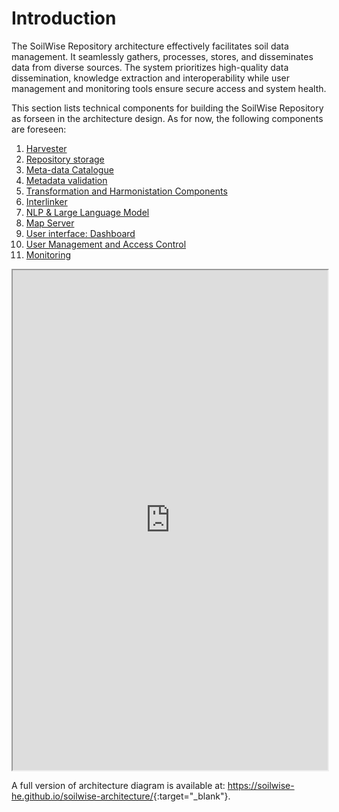 # Introduction

The SoilWise Repository architecture effectively facilitates soil data management. It seamlessly gathers, processes, stores, and disseminates data from diverse sources. The system prioritizes high-quality data dissemination, knowledge extraction and interoperability while user management and monitoring tools ensure secure access and system health.

This section lists technical components for building the SoilWise Repository as forseen in the architecture design. As for now, the following components are foreseen:

1. [Harvester](ingestion.md)
2. [Repository storage](storage.md)
3. [Meta-data Catalogue](catalogue.md)
4. [Metadata validation](metadata_validation.md)
5. [Transformation and Harmonistation Components](transformation.md)
6. [Interlinker](interlinker.md)
7. [NLP & Large Language Model](llm.md)
8. [Map Server](mapserver.md)
9. [User interface: Dashboard](dashboard.md)
10. [User Management and Access Control](user_management.md)
11. [Monitoring](monitoring.md)

<iframe style="width:100%; height:800px"src="https://soilwise-he.github.io/soilwise-architecture/?view=id-e3ae52bba4fb42dfa0b3900e7d37bdab"></iframe>

A full version of architecture diagram is available at: <https://soilwise-he.github.io/soilwise-architecture/>{:target="_blank"}.
